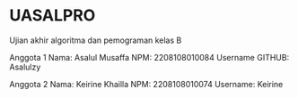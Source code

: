 # UASALPRO
Ujian akhir algoritma dan pemograman kelas B

Anggota 1
Nama: Asalul Musaffa
NPM: 2208108010084
Username GITHUB: Asalulzy

Anggota 2
Nama: Keirine Khailla
NPM: 2208108010074
Username: Keirine
